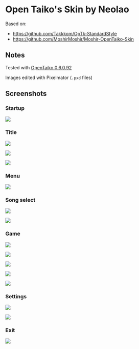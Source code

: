 # Open Taiko's Skin by Neolao

Based on:

- https://github.com/Takkkom/OpTk-StandardStyle
- https://github.com/MoshirMoshir/Moshir-OpenTaiko-Skin

## Notes

Tested with [OpenTaiko 0.6.0.92](https://github.com/0auBSQ/OpenTaiko/releases/tag/0.6.0.92)

Images edited with Pixelmator (`.pxd` files)

## Screenshots

### Startup

![](Screenshots/startup.png)

### Title

![](Screenshots/title.png)

![](Screenshots/title-2.png)

![](Screenshots/title-3.png)

### Menu

![](Screenshots/menu.png)

### Song select

![](Screenshots/song-select.png)

![](Screenshots/song-select-2.png)

### Game

![](Screenshots/game.png)

![](Screenshots/result.png)

![](Screenshots/result-2.png)

![](Screenshots/tower.png)

![](Screenshots/ai.png)

### Settings

![](Screenshots/config.png)

![](Screenshots/config-2.png)

### Exit

![](Screenshots/exit.png)
